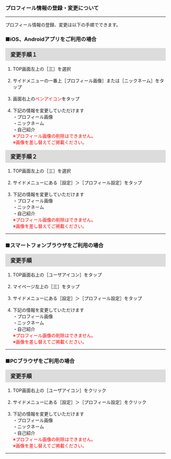 <h3>プロフィール情報の登録・変更について</h3>
<hr>
プロフィール情報の登録、変更は以下の手順でできます。

<h3>■iOS、Androidアプリをご利用の場合</h3>

<div style="padding: 7px 15px; margin-top: 15px; margin-bottom: 15px; border: 1px solid #dcdcdc; background-color: #dcdcdc; font-size: 120%">
<strong>変更手順１</strong>
</div>

<ol>
<li>TOP画面左上の［三］を選択</li>
<br>
<li>サイドメニューの一番上［プロフィール画像］または［ニックネーム］をタップ</li>
<br>
<li>画面右上の<font color="#ff0000">ペンアイコン</font>をタップ</li>
<br>
<li>下記の情報を変更していただけます<br>
・プロフィール画像<br>
・ニックネーム<br>
・自己紹介<br>
<font color="#ff0000">※プロフィール画像の削除はできません。<br>
※画像を差し替えてご掲載ください。</font></li>
</ol>

<div style="padding: 7px 15px; margin-top: 15px; margin-bottom: 15px; border: 1px solid #dcdcdc; background-color: #dcdcdc; font-size: 120%">
<strong>変更手順２</strong>
</div>

<ol>
<li>TOP画面左上の［三］を選択</li>
<br>
<li>サイドメニューにある［設定］＞［プロフィール設定］をタップ</li>
<br>
<li>下記の情報を変更していただけます<br>
・プロフィール画像<br>
・ニックネーム<br>
・自己紹介<br>
<font color="#ff0000">※プロフィール画像の削除はできません。<br>
※画像を差し替えてご掲載ください。</font></li>
</ol>

<hr>

<h3>■スマートフォンブラウザをご利用の場合</h3>

<div style="padding: 7px 15px; margin-top: 15px; margin-bottom: 15px; border: 1px solid #dcdcdc; background-color: #dcdcdc; font-size: 120%">
<strong>変更手順</strong>
</div>

<ol>
<li>TOP画面右上の［ユーザアイコン］をタップ</li>
<br>
<li>マイページ左上の［三］をタップ</li>
<br>
<li>サイドメニューにある［設定］＞［プロフィール設定］をタップ<br>
<br>
<li>下記の情報を変更していただけます<br>
・プロフィール画像<br>
・ニックネーム<br>
・自己紹介<br>
<font color="#ff0000">※プロフィール画像の削除はできません。<br>
※画像を差し替えてご掲載ください。</font></li>
</ol>

<hr>

<h3>■PCブラウザをご利用の場合</h3>

<div style="padding: 7px 15px; margin-top: 15px; margin-bottom: 15px; border: 1px solid #dcdcdc; background-color: #dcdcdc; font-size: 120%">
<strong>変更手順</strong>
</div>

<ol>
<li>TOP画面右上の［ユーザアイコン］をクリック</li>
<br>
<li>サイドメニューにある［設定］＞［プロフィール設定］をクリック</li>
<br>
<li>下記の情報を変更していただけます<br>
・プロフィール画像<br>
・ニックネーム<br>
・自己紹介<br>
<font color="#ff0000">※プロフィール画像の削除はできません。<br>
※画像を差し替えてご掲載ください。</font></li>
</ol>

<hr>